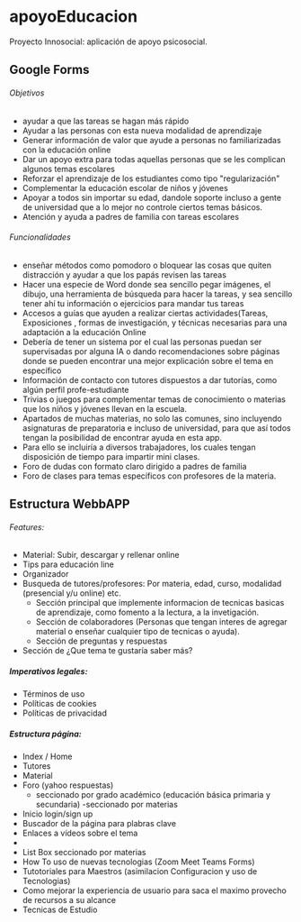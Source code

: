 # apoyoEducacion
Proyecto Innosocial: aplicación de apoyo psicosocial.
## Google Forms
###### Objetivos
- ayudar a que las tareas se hagan más rápido
- Ayudar a las personas con esta nueva modalidad de aprendizaje
- Generar información de valor que ayude a personas no familiarizadas con la educación online 
- Dar un apoyo extra para todas aquellas personas que se les complican algunos temas escolares
- Reforzar el aprendizaje de los estudiantes como tipo "regularización"
- Complementar la educación escolar de niños y jóvenes 
- Apoyar a todos sin importar su edad, dandole soporte incluso a gente de universidad que a lo mejor no controle ciertos temas básicos.
- Atención y ayuda a padres de familia con tareas escolares

###### Funcionalidades
- enseñar métodos como pomodoro o bloquear  las cosas que quiten distracción  y ayudar a que los papás revisen las tareas
- Hacer una especie de Word donde sea sencillo pegar imágenes, el dibujo, una herramienta de búsqueda para hacer la tareas, y sea sencillo tener ahí tu información o ejercicios para mandar tus tareas
- Accesos a guías que ayuden a realizar ciertas actividades(Tareas, Exposiciones , formas de investigación, y técnicas necesarias para una adaptación a la educación Online 
- Debería de tener un sistema por el cual las personas puedan ser supervisadas por alguna IA o dando recomendaciones sobre páginas donde se pueden encontrar una mejor explicación sobre el tema en específico 
- Información de contacto con tutores dispuestos a dar tutorías, como algún perfil profe-estudiante
- Trivias o juegos para complementar temas de conocimiento o materias que los niños y jóvenes llevan en la escuela. 
- Apartados de muchas materias, no solo las comunes, sino incluyendo asignaturas de preparatoria e incluso de universidad, para que así todos tengan la posibilidad de encontrar ayuda en esta app.
- Para ello se incluiría a diversos trabajadores, los cuales tengan disposición de tiempo para impartir mini clases.
- Foro de dudas con formato claro dirigido a padres de familia
- Foro de clases para temas específicos con profesores de la materia.

## Estructura WebbAPP
###### Features:
- Material: Subir, descargar y rellenar online
- Tips para educación line
- Organizador
- Busqueda de tutores/profesores: Por materia, edad, curso, modalidad (presencial y/u online) etc.
  -   Sección principal que implemente informacion de tecnicas basicas de aprendizaje, como fomento a la lectura, a la invetigación.
  -   Sección de colaboradores (Personas que tengan interes de agregar material o enseñar cualquier tipo de tecnicas o ayuda).
  -   Sección de preguntas y respuestas
- Sección de ¿Que tema te gustaría saber más?

##### Imperativos legales:
- Términos de uso
- Políticas de cookies
- Políticas de privacidad

##### Estructura página:
- Index / Home
- Tutores
- Material
- Foro (yahoo respuestas)
  - seccionado por grado académico (educación básica primaria y secundaria) 
    -seccionado por materias
- Inicio login/sign up
- Buscador  de la  página para plabras clave
- Enlaces a vídeos sobre el tema
- 
- List Box seccionado por materias
- How To uso de nuevas tecnologias (Zoom Meet Teams Forms)
- Tutotoriales para Maestros (asimilacion Configuracion y uso de Tecnologias)
- Como mejorar la experiencia de usuario para saca el maximo provecho de recursos a su alcance
- Tecnicas de Estudio
